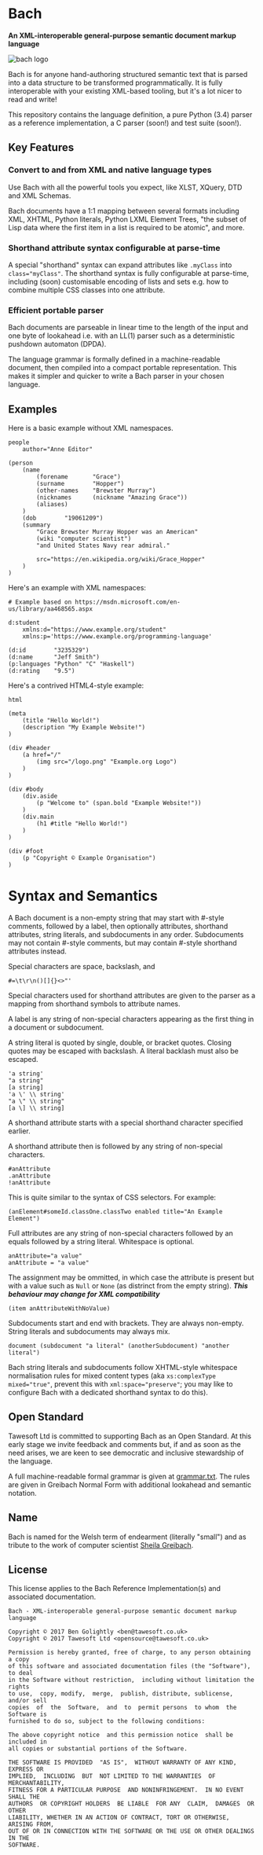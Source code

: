 # Bach

**An XML-interoperable general-purpose semantic document markup language**

![bach logo](logo-640.png)


Bach is for anyone hand-authoring structured semantic text that is parsed into
a data structure to be transformed programmatically. It is fully interoperable
with your existing XML-based tooling, but it's a lot nicer to read and write!

This repository contains the language definition, a pure Python (3.4) parser
as a reference implementation, a C parser (soon!) and test suite (soon!).


## Key Features


### Convert to and from XML and native language types

Use Bach with all the powerful tools you expect, like XLST, XQuery, DTD and
XML Schemas.

Bach documents have a 1:1 mapping between several formats including XML, XHTML,
Python literals, Python LXML Element Trees, "the subset of Lisp data where the
first item in a list is required to be atomic", and more.


### Shorthand attribute syntax configurable at parse-time

A special "shorthand" syntax can expand attributes like `.myClass` into
`class="myClass"`. The shorthand syntax is fully configurable at parse-time,
including (soon) customisable encoding of lists and sets e.g. how to combine
multiple CSS classes into one attribute.


### Efficient portable parser

Bach documents are parseable in linear time to the length of the input and one
byte of lookahead i.e. with an LL(1) parser such as a deterministic pushdown
automaton (DPDA).

The language grammar is formally defined in a machine-readable document,
then compiled into a compact portable representation. This makes it simpler
and quicker to write a Bach parser in your chosen language.


## Examples

Here is a basic example without XML namespaces.

    people
        author="Anne Editor"
    
    (person
        (name
            (forename       "Grace")
            (surname        "Hopper")
            (other-names    "Brewster Murray")
            (nicknames      (nickname "Amazing Grace"))
            (aliases)
        )
        (dob        "19061209")
        (summary
            "Grace Brewster Murray Hopper was an American"
            (wiki "computer scientist")
            "and United States Navy rear admiral."

            src="https://en.wikipedia.org/wiki/Grace_Hopper"
        )
    )


Here's an example with XML namespaces:

    # Example based on https://msdn.microsoft.com/en-us/library/aa468565.aspx

    d:student
        xmlns:d="https://www.example.org/student"
        xmlns:p='https://www.example.org/programming-language'
    
    (d:id        "3235329")
    (d:name      "Jeff Smith")
    (p:languages "Python" "C" "Haskell")
    (d:rating    "9.5")


Here's a contrived HTML4-style example:

    html

    (meta
        (title "Hello World!")
        (description "My Example Website!")
    )

    (div #header
        (a href="/"
            (img src="/logo.png" "Example.org Logo")
        )
    )

    (div #body
        (div.aside
            (p "Welcome to" (span.bold "Example Website!"))
        )
        (div.main
            (h1 #title "Hello World!")
        )
    )
    
    (div #foot
        (p "Copyright © Example Organisation")
    )


# Syntax and Semantics

A Bach document is a non-empty string that may start with #-style comments,
followed by a label, then optionally attributes, shorthand attributes, string
literals, and subdocuments in any order. Subdocuments may not contain #-style
comments, but may contain #-style shorthand attributes instead.

Special characters are space, backslash, and

    #=\t\r\n()[]{}<>"'

Special characters used for shorthand attributes are given to the parser as a
mapping from shorthand symbols to attribute names.

A label is any string of non-special characters appearing as the first
thing in a document or subdocument.

A string literal is quoted by single, double, or bracket quotes. Closing quotes
may be escaped with backslash. A literal backlash must also be escaped.

    'a string'
    "a string"
    [a string]
    'a \' \\ string'
    "a \" \\ string"
    [a \] \\ string]

A shorthand attribute starts with a special shorthand character specified
earlier.

A shorthand attribute then is followed by any string of non-special characters.

    #anAttribute
    .anAttribute
    !anAttribute

This is quite similar to the syntax of CSS selectors. For example:

    (anElement#someId.classOne.classTwo enabled title="An Example Element")

Full attributes are any string of non-special characters followed by an equals
followed by a string literal. Whitespace is optional.

    anAttribute="a value"
    anAttribute = "a value"

The assignment may be ommitted, in which case the attribute is present but with
a value such as `Null` or `None` (as distrinct from the empty string).
***This behaviour may change for XML compatibility***

    (item anAttributeWithNoValue)

Subdocuments start and end with brackets. They are always non-empty.
String literals and subdocuments may always mix.

    document (subdocument "a literal" (anotherSubdocument) "another literal")

Bach string literals and subdocuments follow XHTML-style whitespace
normalisation rules for mixed content types (aka `xs:complexType mixed="true"`,
prevent this with `xml:space="preserve"`; you may like to configure Bach
with a dedicated shorthand syntax to do this).


## Open Standard

Tawesoft Ltd is committed to supporting Bach as an Open Standard. At this early
stage we invite feedback and comments but, if and as soon as the need arises,
we are keen to see democratic and inclusive stewardship of the language.

A full machine-readable formal grammar is given at [grammar.txt](grammar.txt).
The rules are given in Greibach Normal Form with additional lookahead and
semantic notation.


## Name

Bach is named for the Welsh term of endearment (literally "small") and as
tribute to the work of computer scientist
[Sheila Greibach](https://en.wikipedia.org/wiki/Sheila_Greibach).


## License

This license applies to the Bach Reference Implementation(s) and associated
documentation.

    Bach - XML-interoperable general-purpose semantic document markup language

    Copyright © 2017 Ben Golightly <ben@tawesoft.co.uk>
    Copyright © 2017 Tawesoft Ltd <opensource@tawesoft.co.uk>

    Permission is hereby granted, free of charge, to any person obtaining a copy
    of this software and associated documentation files (the "Software"), to deal
    in the Software without restriction,  including without limitation the rights
    to use,  copy, modify,  merge,  publish, distribute, sublicense,  and/or sell
    copies  of  the  Software,  and  to  permit persons  to whom  the Software is
    furnished to do so, subject to the following conditions:

    The above copyright notice  and this permission notice  shall be  included in
    all copies or substantial portions of the Software.

    THE SOFTWARE IS PROVIDED  "AS IS",  WITHOUT WARRANTY OF ANY KIND,  EXPRESS OR
    IMPLIED,  INCLUDING  BUT  NOT LIMITED TO THE WARRANTIES  OF  MERCHANTABILITY,
    FITNESS FOR A PARTICULAR PURPOSE  AND NONINFRINGEMENT.  IN NO EVENT SHALL THE
    AUTHORS  OR COPYRIGHT HOLDERS  BE LIABLE  FOR ANY  CLAIM,  DAMAGES  OR  OTHER
    LIABILITY, WHETHER IN AN ACTION OF CONTRACT, TORT OR OTHERWISE, ARISING FROM,
    OUT OF OR IN CONNECTION WITH THE SOFTWARE OR THE USE OR OTHER DEALINGS IN THE
    SOFTWARE.

